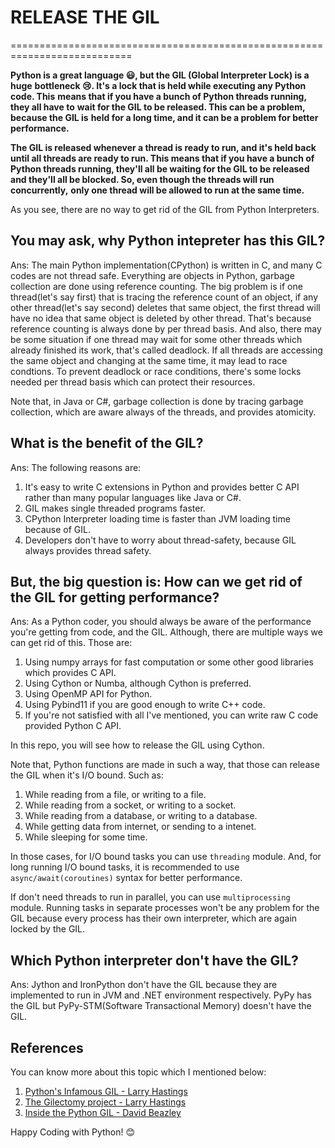 # RELEASE THE GIL

===========================================================================

**Python is a great language 😃, but the GIL (Global Interpreter Lock) is a huge**
**bottleneck 😢. It's a lock that is held while executing any Python code. This**
**means that if you have a bunch of Python threads running, they all have to**
**wait for the GIL to be released. This can be a problem, because the GIL is**
**held for a long time, and it can be a problem for better performance.**

**The GIL is released whenever a thread is ready to run, and it's held back**
**until all threads are ready to run. This means that if you have a bunch of**
**Python threads running, they'll all be waiting for the GIL to be released**
**and they'll all be blocked. So, even though the threads will run concurrently,**
**only one thread will be allowed to run at the same time.**

As you see, there are no way to get rid of the GIL from Python Interpreters.

## You may ask, why Python intepreter has this GIL?

Ans: The main Python implementation(CPython) is written in C, and many C codes are not thread safe.
Everything are objects in Python, garbage collection are done using reference counting. The big problem
is if one thread(let's say first) that is tracing the reference count of an object, if any other thread(let's say second)
deletes that same object, the first thread will have no idea that same object is deleted by other thread. That's because
reference counting is always done by per thread basis. And also, there may be some situation if one thread may wait for some other
threads which already finished its work, that's called deadlock.
If all threads are accessing the same object and changing at the same time, it may lead to race condtions.
To prevent deadlock or race conditions, there's some locks needed per thread basis which can protect their resources.

Note that, in Java or C#, garbage collection is done by tracing garbage collection, which are aware always of the threads, and
provides atomicity.

## What is the benefit of the GIL?

Ans: The following reasons are:

1. It's easy to write C extensions in Python and provides better C API rather than many popular languages like Java or C#.
2. GIL makes single threaded programs faster.
3. CPython Interpreter loading time is faster than JVM loading time because of GIL.
4. Developers don't have to worry about thread-safety, because GIL always provides thread safety.


## But, the big question is: How can we get rid of the GIL for getting performance?

Ans: As a Python coder, you should always be aware of the performance you're getting from code, and the GIL.
Although, there are multiple ways we can get rid of this. Those are:

1. Using numpy arrays for fast computation or some other good libraries which provides C API.
2. Using Cython or Numba, although Cython is preferred.
3. Using OpenMP API for Python.
4. Using Pybind11 if you are good enough to write C++ code.
5. If you're not satisfied with all I've mentioned, you can write raw C code provided Python C API.

In this repo, you will see how to release the GIL using Cython.

Note that, Python functions are made in such a way, that those can release the GIL when it's I/O bound. Such as:
1. While reading from a file, or writing to a file.
2. While reading from a socket, or writing to a socket.
3. While reading from a database, or writing to a database.
4. While getting data from internet, or sending to a intenet.
5. While sleeping for some time.

In those cases, for I/O bound tasks you can use `threading` module. And, for long running I/O bound tasks, it is
recommended to use `async/await(coroutines)` syntax for better performance.

If don't need threads to run in parallel, you can use `multiprocessing` module. Running tasks in separate processes
won't be any problem for the GIL because every process has their own interpreter, which are again locked by the GIL.

## Which Python interpreter don't have the GIL?

Ans: Jython and IronPython don't have the GIL because they are implemented to run in JVM and .NET environment respectively.
PyPy has the GIL but PyPy-STM(Software Transactional Memory) doesn't have the GIL.

## References

You can know more about this topic which I mentioned below:
1. [Python's Infamous GIL - Larry Hastings](https://www.youtube.com/watch?v=sxMl4DsYgpw)
2. [The Gilectomy project - Larry Hastings](https://www.youtube.com/watch?v=4zeHStBowEk)
3. [Inside the Python GIL - David Beazley](https://www.youtube.com/watch?v=ph374fJqFPE&t=20s)

Happy Coding with Python! 😊
